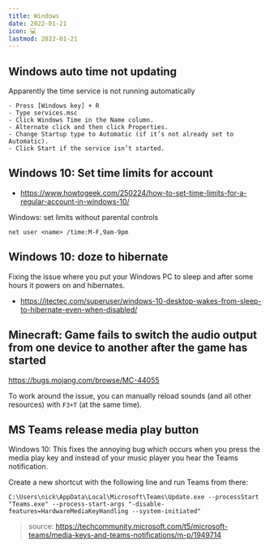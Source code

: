 ```yaml
---
title: Windows
date: 2022-01-21
icon: 💻
lastmod: 2022-01-21
---
```


## Windows auto time not updating

Apparently the time service is not running automatically

>
    - Press [Windows key] + R 
    - Type services.msc
    - Click Windows Time in the Name column.
    - Alternate click and then click Properties.
    - Change Startup type to Automatic (if it’s not already set to Automatic).
    - Click Start if the service isn’t started.


## Windows 10: Set time limits for account

* https://www.howtogeek.com/250224/how-to-set-time-limits-for-a-regular-account-in-windows-10/

Windows: set limits without parental controls

```
net user <name> /time:M-F,9am-9pm
```

## Windows 10: doze to hibernate

Fixing the issue where you put your Windows PC to sleep and after some hours it powers on and hibernates.

* https://itectec.com/superuser/windows-10-desktop-wakes-from-sleep-to-hibernate-even-when-disabled/

## Minecraft: Game fails to switch the audio output from one device to another after the game has started

https://bugs.mojang.com/browse/MC-44055

>
To work around the issue, you can manually reload sounds (and all other resources) with `F3+T` (at the same time).

## MS Teams release media play button

Windows 10: This fixes the annoying bug which occurs when you press the media play key and instead of your music player you hear the Teams notification.

Create a new shortcut with the following line and run Teams from there:

`C:\Users\nick\AppData\Local\Microsoft\Teams\Update.exe --processStart "Teams.exe" --process-start-args "-disable-features=HardwareMediaKeyHandling --system-initiated"`

> source: https://techcommunity.microsoft.com/t5/microsoft-teams/media-keys-and-teams-notifications/m-p/1949714

